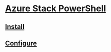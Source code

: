 # [Azure Stack PowerShell](index.md)
## [Install](https://docs.microsoft.com/en-us/azure/azure-stack/azure-stack-powershell-install?toc=/powershell/azure/azure-stack/toc.json?view=azurestackps-1.2.9)
## [Configure](https://docs.microsoft.com/en-us/azure/azure-stack/azure-stack-powershell-configure?toc=/powershell/azure/azure-stack/toc.json?view=azurestackps-1.2.9)
